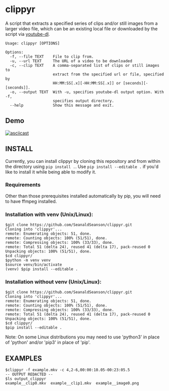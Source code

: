 # clippyr
A script that extracts a specified series of clips and/or still images from a larger video file, which can be an existing local file or downloaded by the script via [youtube-dl](https://github.com/ytdl-org/youtube-dl).

	Usage: clippyr [OPTIONS]
	
	Options:
	  -f, --file TEXT    File to clip from.
	  -u, --url TEXT     The URL of a video to be downloaded
	  -c, --clip TEXT    A comma-separated list of clips or still images to
	                     extract from the specified url or file, specified by
	                     HH:MM:SS[.x][-HH:MM:SS[.x]] or [seconds][-[seconds]].
	  -o, --output TEXT  With -u, specifies youtube-dl output option. With -f,
	                     specifies output directory.
	  --help             Show this message and exit.


## Demo
[![asciicast](https://asciinema.org/a/DssPeYYjKX3Ua2zkL4VEteu0B.svg)](https://asciinema.org/a/DssPeYYjKX3Ua2zkL4VEteu0B)

## INSTALL
Currently, you can install clippyr by cloning this repository and from within the directory using `pip install .`. Use `pip install --editable .` if you'd like to install it while being able to modify it.

### Requirements
Other than those prerequisites installed automatically by pip, you will need to have ffmpeg installed.

### Installation with venv (Unix/Linux):

	$git clone https://github.com/SeanaldSeanson/clippyr.git
	Cloning into 'clippyr'...
	remote: Enumerating objects: 51, done.
	remote: Counting objects: 100% (51/51), done.
	remote: Compressing objects: 100% (33/33), done.
	remote: Total 51 (delta 24), reused 41 (delta 17), pack-reused 0
	Unpacking objects: 100% (51/51), done.
	$cd clippyr/
	$python -m venv venv
	$source venv/bin/activate
	(venv) $pip install --editable .

### Installation without venv (Unix/Linux):

	$git clone https://github.com/SeanaldSeanson/clippyr.git
	Cloning into 'clippyr'...
	remote: Enumerating objects: 51, done.
	remote: Counting objects: 100% (51/51), done.
	remote: Compressing objects: 100% (33/33), done.
	remote: Total 51 (delta 24), reused 41 (delta 17), pack-reused 0
	Unpacking objects: 100% (51/51), done.
	$cd clippyr/
	$pip install --editable .

Note: On some Linux distributions you may need to use 'python3' in place of 'python' and/or 'pip3' in place of 'pip'.

## EXAMPLES
	$clippyr -f example.mkv -c 4,2-6,00:00:10.05-00:23:05.5
	-- OUTPUT REDACTED --
	$ls output_clippyr
	example__clip0.mkv  example__clip1.mkv  example__image0.png
